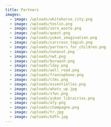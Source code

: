 ```yaml
---
title: Partners
images:
  - image: /uploads/whitehorse_city.png
  - image: /uploads/teslin.png
  - image: /uploads/zero_waste.png
  - image: /uploads/quest.png
  - image: /uploads/yukon_imagination.png
  - image: /uploads/carcross_tagish.png
  - image: /uploads/partners_for_children.png
  - image: /uploads/nunavut.png
  - image: /uploads/nwt.png
  - image: /uploads/burwash.png
  - image: /uploads/lday.png
  - image: /uploads/well_read.png
  - image: /uploads/francophone.png
  - image: /uploads/ctmc.png
  - image: /uploads/essentielles.png
  - image: /uploads/whats_up.jpg
  - image: /uploads/vfwc.png
  - image: /uploads/yukon_librairies.png
  - image: /uploads/afy.png
  - image: /uploads/champagne.png
  - image: /uploads/tr.jpg
  - image: /uploads/kdfn.jpg
---
```

